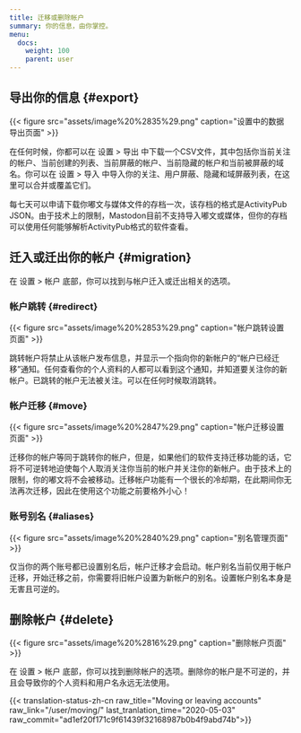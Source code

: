 ```yaml
---
title: 迁移或删除帐户
summary: 你的信息，由你掌控。
menu:
  docs:
    weight: 100
    parent: user
---
```


## 导出你的信息 {#export}

{{< figure src="assets/image%20%2835%29.png" caption="设置中的数据导出页面" >}}

在任何时候，你都可以在 设置 &gt; 导出 中下载一个CSV文件，其中包括你当前关注的帐户、当前创建的列表、当前屏蔽的帐户、当前隐藏的帐户和当前被屏蔽的域名。你可以在 设置 &gt; 导入 中导入你的关注、用户屏蔽、隐藏和域屏蔽列表，在这里可以合并或覆盖它们。

每七天可以申请下载你嘟文与媒体文件的存档一次，该存档的格式是ActivityPub JSON。由于技术上的限制，Mastodon目前不支持导入嘟文或媒体，但你的存档可以使用任何能够解析ActivityPub格式的软件查看。

## 迁入或迁出你的帐户 {#migration}

在 设置 &gt; 帐户 底部，你可以找到与帐户迁入或迁出相关的选项。

### 帐户跳转 {#redirect}

{{< figure src="assets/image%20%2853%29.png" caption="帐户跳转设置页面" >}}

跳转帐户将禁止从该帐户发布信息，并显示一个指向你的新帐户的“帐户已经迁移”通知。任何查看你的个人资料的人都可以看到这个通知，并知道要关注你的新帐户。已跳转的帐户无法被关注。可以在任何时候取消跳转。

### 帐户迁移 {#move}

{{< figure src="assets/image%20%2847%29.png" caption="帐户迁移设置页面" >}}

迁移你的帐户等同于跳转你的帐户，但是，如果他们的软件支持迁移功能的话，它将不可逆转地迫使每个人取消关注你当前的帐户并关注你的新帐户。由于技术上的限制，你的嘟文将不会被移动。迁移帐户功能有一个很长的冷却期，在此期间你无法再次迁移，因此在使用这个功能之前要格外小心！

### 账号别名 {#aliases}

{{< figure src="assets/image%20%2840%29.png" caption="别名管理页面" >}}

仅当你的两个账号都已设置别名后，帐户迁移才会启动。帐户别名当前仅用于帐户迁移，开始迁移之前，你需要将旧帐户设置为新帐户的别名。设置帐户别名本身是无害且可逆的。

## 删除帐户 {#delete}

{{< figure src="assets/image%20%2816%29.png" caption="删除帐户页面" >}}

在 设置 &gt; 帐户 底部，你可以找到删除帐户的选项。删除你的帐户是不可逆的，并且会导致你的个人资料和用户名永远无法使用。

{{< translation-status-zh-cn raw_title="Moving or leaving accounts" raw_link="/user/moving/" last_tranlation_time="2020-05-03" raw_commit="ad1ef20f171c9f61439f32168987b0b4f9abd74b">}}
